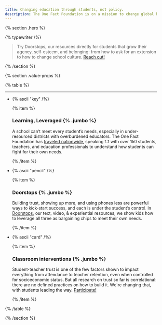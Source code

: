 ```yaml
---
title: Changing education through students, not policy.
description: The One Fact Foundation is on a mission to change global health care and education using open source principles.
---
```


{% section .hero %}

{% typewriter /%}

> Try Doorstops, our resources directly for students that grow their agency, self-esteem, and belonging: from how to ask for an extension to how to change school culture. [Reach out!](mailto:ben@onefact.org)


{% /section %}

{% section .value-props %}

{% table %}

---

- {% ascii "key" /%}

  {% item %}

  ### Learning, Leveraged {% .jumbo %}

  A school can’t meet every student’s needs, especially in under-resourced districts with overburdened educators. The One Fact Foundation has [traveled nationwide](/pdfs/leveraged.pdf), speaking 1:1 with over 150 students, teachers, and education professionals to understand how students can fight for their own needs.

  {% /item %}

- {% ascii "pencil" /%}

  {% item %}

  ### Doorstops {% .jumbo %}

  Building trust, showing up more, and using phones less are powerful ways to kick-start success, and each is under the student’s control. In [Doorstops](/doorstops), our text, video, & experiential resources, we show kids how to leverage all three as bargaining chips to meet their own needs.

  {% /item %}

- {% ascii "card" /%}

  {% item %}

  ### Classroom interventions {% .jumbo %}

  Student-teacher trust is one of the few factors shown to impact everything from attendance to teacher retention, even when controlled for socioeconomic status. But all research on trust so far is correlational: there are no defined practices on how to build it. We're changing that, with students leading the way. [Participate!](/intervention)

  {% /item %}

{% /table %}

{% /section %}

